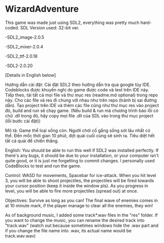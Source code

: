 # WizardAdventure
This game was made just using SDL2, everything was pretty much hard-coded.
SDL Version used: 32-bit ver.

  -SDL2_image-2.0.5
  
  -SDL2_mixer-2.0.4
  
  -SDL2_ttf-2.0.18
  
  -SDL2-2.0.20

[Details in English below]


Hướng dẫn cài đặt: Cài đặt SDL2 theo hướng dẫn tra qua google tùy IDE. Codeblocks được khuyến nghị do game được code và test trên IDE này. Tiếp theo, tải tất cả mọi file và thư mục res (readme.md optional) trong repo này. Cho các file và res đi chung với nhau như trên repo (tránh bị sai đường dẫn). Tạo project trên IDE và thêm các file cũng như thư mục res vào project đó, build and run sẽ chạy game. (Nếu build & run mà chương trình báo lỗi có chữ .dll trong đó, hãy copy mọi file .dll của SDL vào trong thư mục project (lỗi bước cài đặt))


Mô tả: 
  Game thể loại sống còn. Người chơi cố gắng sống sót lâu nhất có thể. Đến mốc thời gian 10 phút, đợt quái cuối cùng sẽ sinh ra. Tiêu diệt hết tất cả quái để chiến thắng.
  

English:
You should be able to run this well if SDL2 was installed perfectly. If there's any bugs, it should be due to your installation, or your computer isn't quite good, or it is just me forgetting to commit changes.
I personally used CodeBlocks to test and run the game.

Control: WASD for movements, Spacebar for ice-attack. When you hit level 3, you will be able to shoot projectiles, the projectiles will be fired towards your cursor position (keep it inside the window pls). As you progress in level, you will be able to fire more projectiles (spread out) at once.

Objectives: Survive as long as you can! The final wave of enemies comes in at 10 minute mark, if the player manage to clear all the enemies, they win!

As of background music, I added some track*.wav files in the "res" folder. If you want to change the music, you can rename the desired track into "track.wav" (watch out because sometimes windows hide the .wav part and if you change the file name into .wav, its actual name would be track.wav.wav) 
